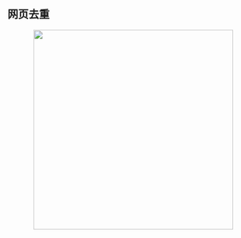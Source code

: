 ## 网页去重

<div align="center">    
    <img src="http://assets.processon.com/chart_image/5dc27ae3e4b0ece7594d157e.png?_=1573035846444" height=400px />
</div>
